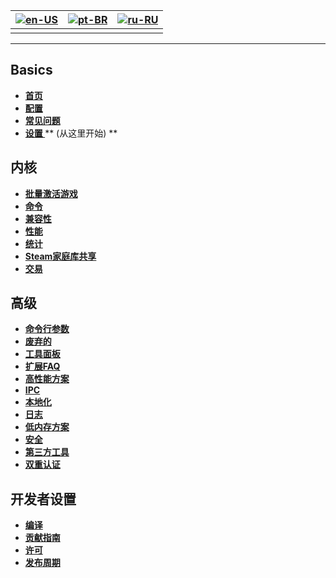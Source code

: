 | [![en-US](https://raw.githubusercontent.com/hjnilsson/country-flags/master/png100px/us.png)](https://github.com/JustArchiNET/ArchiSteamFarm/wiki/Home) | [![pt-BR](https://raw.githubusercontent.com/hjnilsson/country-flags/master/png100px/br.png)](https://github.com/JustArchiNET/ArchiSteamFarm/wiki/Home-pt-BR) | [![ru-RU](https://raw.githubusercontent.com/hjnilsson/country-flags/master/png100px/ru.png)](https://github.com/JustArchiNET/ArchiSteamFarm/wiki/Home-ru-RU) |
| ------------------------------------------------------------------------------------------------------------------------------------------------------ | ------------------------------------------------------------------------------------------------------------------------------------------------------------ | ------------------------------------------------------------------------------------------------------------------------------------------------------------ |
|                                                                                                                                                        |                                                                                                                                                              |                                                                                                                                                              |

* * *

## Basics

* **[首页](https://github.com/JustArchiNET/ArchiSteamFarm/wiki/Home)**
* **[配置](https://github.com/JustArchiNET/ArchiSteamFarm/wiki/Configuration)**
* **[常见问题](https://github.com/JustArchiNET/ArchiSteamFarm/wiki/FAQ)**
* **[ 设置 ](https://github.com/JustArchiNET/ArchiSteamFarm/wiki/Setting-up)**** (从这里开始) **

## 内核

* **[批量激活游戏](https://github.com/JustArchiNET/ArchiSteamFarm/wiki/Background-games-redeemer)**
* **[命令](https://github.com/JustArchiNET/ArchiSteamFarm/wiki/Commands)**
* **[兼容性](https://github.com/JustArchiNET/ArchiSteamFarm/wiki/Compatibility)**
* **[性能](https://github.com/JustArchiNET/ArchiSteamFarm/wiki/Performance)**
* **[统计](https://github.com/JustArchiNET/ArchiSteamFarm/wiki/Statistics)**
* **[Steam家庭库共享](https://github.com/JustArchiNET/ArchiSteamFarm/wiki/Steam-Family-Sharing)**
* **[交易](https://github.com/JustArchiNET/ArchiSteamFarm/wiki/Trading)**

## 高级

* **[命令行参数](https://github.com/JustArchiNET/ArchiSteamFarm/wiki/Command-line-arguments)**
* **[废弃的](https://github.com/JustArchiNET/ArchiSteamFarm/wiki/Deprecation)**
* **[工具面板](https://github.com/JustArchiNET/ArchiSteamFarm/wiki/Docker)**
* **[扩展FAQ](https://github.com/JustArchiNET/ArchiSteamFarm/wiki/Extended-FAQ)**
* **[高性能方案](https://github.com/JustArchiNET/ArchiSteamFarm/wiki/High-performance-setup)**
* **[IPC](https://github.com/JustArchiNET/ArchiSteamFarm/wiki/IPC)**
* **[本地化](https://github.com/JustArchiNET/ArchiSteamFarm/wiki/Localization)**
* **[日志](https://github.com/JustArchiNET/ArchiSteamFarm/wiki/Logging)**
* **[低内存方案](https://github.com/JustArchiNET/ArchiSteamFarm/wiki/Low-memory-setup)**
* **[安全](https://github.com/JustArchiNET/ArchiSteamFarm/wiki/Security)**
* **[第三方工具](https://github.com/JustArchiNET/ArchiSteamFarm/wiki/Third-party-tools)**
* **[双重认证](https://github.com/JustArchiNET/ArchiSteamFarm/wiki/Two-factor-authentication)**

## 开发者设置

* **[编译](https://github.com/JustArchiNET/ArchiSteamFarm/wiki/Compilation)**
* **[贡献指南](https://github.com/JustArchiNET/ArchiSteamFarm/blob/master/.github/CONTRIBUTING.md)**
* **[许可](https://github.com/JustArchiNET/ArchiSteamFarm/wiki/License)**
* **[发布周期](https://github.com/JustArchiNET/ArchiSteamFarm/wiki/Release-cycle)**